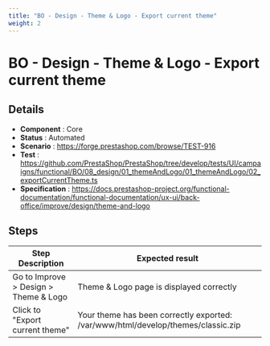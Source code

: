 ```yaml
---
title: "BO - Design - Theme & Logo - Export current theme"
weight: 2
---
```


# BO - Design - Theme & Logo - Export current theme
## Details
* **Component** : Core
* **Status** : Automated
* **Scenario** : https://forge.prestashop.com/browse/TEST-916
* **Test** : https://github.com/PrestaShop/PrestaShop/tree/develop/tests/UI/campaigns/functional/BO/08_design/01_themeAndLogo/01_themeAndLogo/02_exportCurrentTheme.ts
* **Specification** : https://docs.prestashop-project.org/functional-documentation/functional-documentation/ux-ui/back-office/improve/design/theme-and-logo

## Steps
| Step Description | Expected result |
| ----- | ----- |
| Go to Improve > Design > Theme & Logo | Theme & Logo page is displayed correctly |
| Click to "Export current theme" | Your theme has been correctly exported: /var/www/html/develop/themes/classic.zip |

